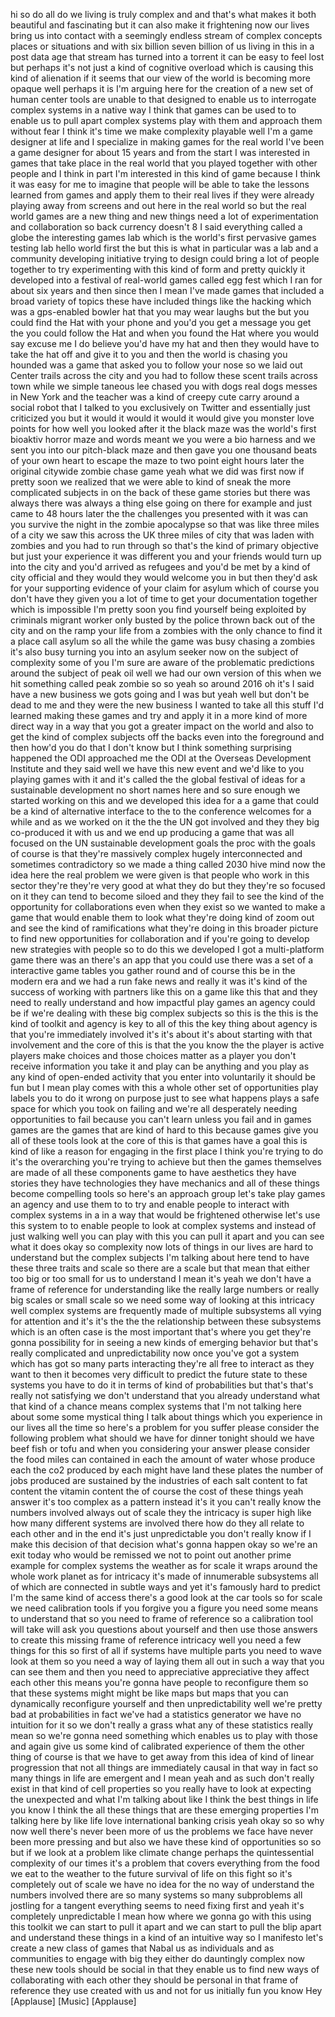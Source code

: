 
hi
so do all do we living is truly complex
and and that&#39;s what makes it both
beautiful and fascinating but it can
also make it frightening now our lives
bring us into contact with a seemingly
endless stream of complex concepts
places or situations and with six
billion seven billion of us living in
this in a post data age that stream has
turned into a torrent it can be easy to
feel lost but perhaps it&#39;s not just a
kind of cognitive overload which is
causing this kind of alienation if it
seems that our view of the world is
becoming more opaque well perhaps it is
I&#39;m arguing here for the creation of a
new set of human center tools are unable
to that designed to enable us to
interrogate complex systems in a native
way I think that games can be used to to
enable us to pull apart complex systems
play with them and approach them without
fear I think it&#39;s time we make
complexity playable well I&#39;m a game
designer at life and I specialize in
making games for the real world I&#39;ve
been a game designer for about 15 years
and from the start I was interested in
games that take place in the real world
that you played together with other
people and I think in part I&#39;m
interested in this kind of game because
I think it was easy for me to imagine
that people will be able to take the
lessons learned from games and apply
them to their real lives if they were
already playing away from screens and
out here in the real world so but the
real world games are a new thing and new
things need a lot of experimentation and
collaboration so back currency doesn&#39;t 8
I said everything called a globe the
interesting games lab which is the
world&#39;s first pervasive games testing
lab hello world first the but this is
what in particular was a lab and a
community developing initiative trying
to design could bring a lot of people
together to try experimenting with this
kind of form and pretty quickly it
developed into a festival of real-world
games called egg fest
which I ran for about six years and then
since then I mean I&#39;ve made games that
included a broad variety of topics these
have included things like the hacking
which was a gps-enabled bowler hat that
you may wear laughs but the but you
could find the Hat with your phone and
you&#39;d you get a message you get the you
could follow the Hat and when you found
the Hat where you would say excuse me I
do believe you&#39;d have my hat and then
they would have to take the hat off and
give it to you and then the world is
chasing you hounded was a game that
asked you to follow your nose so we laid
out Center trails across the city and
you had to follow these scent trails
across town while we simple taneous lee
chased you with dogs real dogs messes in
New York and the teacher was a kind of
creepy cute carry around a social robot
that I talked to you exclusively on
Twitter and essentially just criticized
you but it would it would it would it
would give you monster love points for
how well you looked after it the black
maze was the world&#39;s first bioaktiv
horror maze and words meant we you were
a bio harness and we sent you into our
pitch-black maze and then gave you one
thousand beats of your own heart to
escape the maze to two point eight hours
later the original citywide zombie chase
game yeah
what we did was first now if pretty soon
we realized that we were able to kind of
sneak the more complicated subjects in
on the back of these game stories but
there was always there was always a
thing else going on there for example
and just came to 48 hours later the the
challenges you presented with it was can
you survive the night in the zombie
apocalypse so that was like three miles
of a city we saw this across the UK
three miles of city that was laden with
zombies and you had to run through so
that&#39;s the kind of primary objective but
just your experience it was different
you and your friends would turn up into
the city and you&#39;d arrived as refugees
and you&#39;d be met by a kind of city
official and they would they would
welcome you in but then they&#39;d ask for
your supporting evidence of your claim
for asylum which of course you don&#39;t
have they given you a lot of time to get
your documentation together which is
impossible I&#39;m pretty soon you find
yourself being exploited by criminals
migrant worker only busted by the police
thrown back out of the city and on the
ramp your life from a zombies with the
only chance to find it a place call
asylum so all the while the game was
busy chasing a zombies it&#39;s also busy
turning you into an asylum seeker now on
the subject of complexity some of you
I&#39;m sure are aware of the problematic
predictions around the subject of peak
oil well we had our own version of this
when we hit something called peak zombie
so so yeah so around 2016 oh it&#39;s I said
have a new business we gots going and I
was but yeah well but don&#39;t be dead to
me and they were the new business I
wanted to take all this stuff I&#39;d
learned making these games and try and
apply it in a more kind of more direct
way in a way that you got a greater
impact on the world and also to get the
kind of complex subjects off the backs
even into the foreground and then how&#39;d
you do that I don&#39;t know but I think
something surprising happened the ODI
approached me the ODI at the Overseas
Development Institute and they said well
we have this new event and we&#39;d like to
you playing games with it and it&#39;s
called the the global festival of ideas
for a sustainable development no short
names here and so sure enough we started
working on this and we developed this
idea for a a game that could be a kind
of alternative interface to the to the
conference welcomes for a while and as
we worked on it the the the UN got
involved and they they big co-produced
it with us and we end up producing a
game that was all focused on the UN
sustainable development goals the proc
with the goals of course is that they&#39;re
massively complex hugely interconnected
and sometimes contradictory so we made a
thing called 2030 hive mind now the idea
here the real problem we were given is
that people who work in this sector
they&#39;re they&#39;re very good at what they
do but they they&#39;re so focused on it
they can tend to become siloed and they
they fail to see the kind of the
opportunity for collaborations even when
they exist so we wanted to make a game
that would enable them to look what
they&#39;re doing
kind of zoom out and see the kind of
ramifications what they&#39;re doing in this
broader picture to find new
opportunities for collaboration and if
you&#39;re going to develop
new strategies with people so to do this
we developed I got a multi-platform game
there was an there&#39;s an app that you
could use there was a set of a
interactive game tables you gather round
and of course this be in the modern era
and we had a run fake news and really it
was it&#39;s kind of the success of working
with partners like this on a game like
this that and they need to really
understand and how impactful play games
an agency could be if we&#39;re dealing with
these big complex subjects so this is
the this is the kind of toolkit and
agency is key to all of this the key
thing about agency is that you&#39;re
immediately involved it&#39;s it&#39;s about
it&#39;s about starting with that
involvement and the core of this is that
the you know the the player is active
players make choices and those choices
matter as a player you don&#39;t receive
information you take it and play can be
anything and you play as any kind of
open-ended activity that you enter into
voluntarily it should be fun but I mean
play comes with this a whole other set
of opportunities play labels you to do
it wrong on purpose
just to see what happens plays a safe
space for which you took on failing and
we&#39;re all desperately needing
opportunities to fail because you can&#39;t
learn unless you fail and in games games
are the games that are kind of hard to
this because games give you all of these
tools look at the core of this is that
games have a goal this is kind of like a
reason for engaging in the first place I
think you&#39;re trying to do it&#39;s the
overarching you&#39;re trying to achieve but
then the games themselves are made of
all these components game to have
aesthetics they have stories they have
technologies they have mechanics and all
of these things become compelling tools
so here&#39;s an approach group let&#39;s take
play games an agency and use them to to
try and enable people to interact with
complex systems in a in a way that would
be frightened otherwise let&#39;s use this
system to to enable people to look at
complex systems and instead of just
walking well you can play with this you
can pull it apart and you can see what
it does okay so complexity now lots of
things in our lives are hard to
understand but the complex subjects I&#39;m
talking about here tend to have these
three traits
and scale so there are a scale but that
mean that either too big or too small
for us to understand I mean it&#39;s yeah we
don&#39;t have a frame of reference for
understanding like the really large
numbers or really big scales or small
scale so we need some way of looking at
this intricacy well complex systems are
frequently made of multiple subsystems
all vying for attention and it&#39;s it&#39;s
the the the relationship between these
subsystems which is an often case is the
most important that&#39;s where you get
they&#39;re gonna possibility for in seeing
a new kinds of emerging behavior but
that&#39;s really complicated and
unpredictability now once you&#39;ve got a
system which has got so many parts
interacting they&#39;re all free to interact
as they want to then it becomes very
difficult to predict the future state to
these systems you have to do it in terms
of kind of probabilities but that&#39;s
that&#39;s really not satisfying we don&#39;t
understand that you already understand
what that kind of a chance means complex
systems that I&#39;m not talking here about
some some mystical thing I talk about
things which you experience in our lives
all the time
so here&#39;s a problem for you suffer
please consider the following problem
what should we have for dinner tonight
should we have beef fish or tofu and
when you considering your answer please
consider the food miles can contained in
each the amount of water whose produce
each the co2 produced by each might have
land these plates the number of jobs
produced are sustained by the industries
of each salt content to fat content the
vitamin content the of course the cost
of these things yeah answer it&#39;s too
complex as a pattern instead it&#39;s it you
can&#39;t really know the numbers involved
always out of scale they the intricacy
is super high like how many different
systems are involved there how do they
all relate to each other and in the end
it&#39;s just unpredictable you don&#39;t really
know if I make this decision of that
decision what&#39;s gonna happen okay so
we&#39;re an exit today who would be
remissed we not to point out another
prime example for complex systems the
weather as for scale it wraps around the
whole work planet as for intricacy it&#39;s
made of innumerable subsystems all of
which are connected in subtle ways and
yet it&#39;s famously hard to predict
I&#39;m the same kind of access there&#39;s a
good look at the car tools so for scale
we need calibration tools if you forgive
you a figure you need some means to
understand that so you need to frame of
reference so a calibration tool will
take will ask you questions about
yourself and then use those answers to
create this missing frame of reference
intricacy well you need a few things for
this so first of all if systems have
multiple parts you need to wave look at
them so you need a way of laying them
all out in such a way that you can see
them and then you need to appreciative
appreciative they affect each other this
means you&#39;re gonna have people to
reconfigure them so that these systems
might might be like maps but maps that
you can dynamically reconfigure yourself
and then unpredictability well we&#39;re
pretty bad at probabilities in fact
we&#39;ve had a statistics generator we have
no intuition for it so we don&#39;t really a
grass what any of these statistics
really mean so we&#39;re gonna need
something which enables us to play with
those and again give us some kind of
calibrated experience of them the other
thing of course is that we have to get
away from this idea of kind of linear
progression that not all things are
immediately causal in that way
in fact so many things in life are
emergent and I mean yeah and as such
don&#39;t really exist in that kind of cell
properties so you really have to look at
expecting the unexpected and what I&#39;m
talking about like I think the best
things in life you know I think the all
these things that are these emerging
properties I&#39;m talking here by like life
love international banking crisis yeah
okay so so why now well there&#39;s never
been more of us the problems we face
have never been more pressing and but
also we have these kind of opportunities
so so but if we look at a problem like
climate change perhaps the
quintessential complexity of our times
it&#39;s a problem that covers everything
from the food we eat to the weather to
the future survival of life on this
fight so it&#39;s completely out of scale we
have no idea for the no way of
understand the numbers involved there
are so many systems so many subproblems
all jostling for a tangent everything
seems to need fixing first and yeah it&#39;s
completely unpredictable
I mean how where we gonna go with this
using this toolkit we can start to pull
it apart and we can start to pull the
blip apart and understand these things
in a kind of an intuitive way
so I manifesto let&#39;s create a new class
of games that Nabal us as individuals
and as communities to engage with big
they either do dauntingly complex now
these new tools should be social in that
they enable us to find new ways of
collaborating with each other they
should be personal in that frame of
reference they use created with us and
not for us
initially fun you know Hey
[Applause]
[Music]
[Applause]
